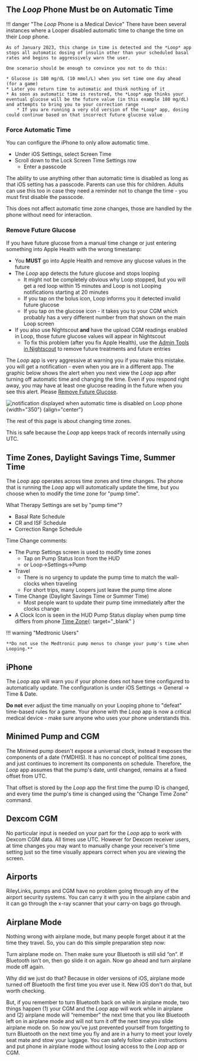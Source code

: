## The *Loop* Phone Must be on Automatic Time

!!! danger "The *Loop* Phone is a Medical Device"
    There have been several instances where a Looper disabled automatic time to change the time on their *Loop* phone.

    As of January 2023, this change in time is detected and the *Loop* app stops all automatic dosing of insulin other than your scheduled basal rates and begins to aggressively warn the user.

    One scenario should be enough to convince you not to do this:

    * Glucose is 180 mg/dL (10 mmol/L) when you set time one day ahead (for a game)
    * Later you return time to automatic and think nothing of it
    * As soon as automatic time is restored, the *Loop* app thinks your eventual glucose will be the future value (in this example 180 mg/dL) and attempts to bring you to your correction range
        * If you are running a very old version of the *Loop* app, dosing could continue based on that incorrect future glucose value

### Force Automatic Time

You can configure the iPhone to only allow automatic time.

* Under iOS Settings, select Screen Time
* Scroll down to the Lock Screen Time Settings row
    * Enter a passcode

The ability to use anything other than automatic time is disabled as long as that iOS setting has a passcode. Parents can use this for children. Adults can use this too in case they need a reminder not to change the time - you must first disable the passcode.

This does not affect automatic time zone changes, those are handled by the phone without need for interaction.

### Remove Future Glucose

If you have future glucose from a manual time change or just entering something into Apple Health with the wrong timestamp:

* You **MUST** go into Apple Health and remove any glucose values in the future
* The *Loop* app detects the future glucose and stops looping
    * It might not be completely obvious why Loop stopped, but you will get a red loop within 15 minutes and Loop is not Looping notifications starting at 20 minutes
    * If you tap on the bolus icon, Loop informs you it detected invalid future glucose
    * If you tap on the glucose icon - it takes you to your CGM which probably has a very different number from that shown on the main Loop screen
* If you also use Nightscout **and** have the upload CGM readings enabled in Loop, those future glucose values will appear in Nightscout
    * To fix this problem (after you fix Apple Health), use the [Admin Tools in Nightscout](https://nightscout.github.io/nightscout/admin_tools/) to remove future treatments and future entries

The *Loop* app is very aggressive at warning you if you make this mistake. you will get a notification - even when you are in a different app. The graphic below shows the alert when you next view the *Loop* app after turning off automatic time and changing the time. Even if you respond right away, you may have at least one glucose reading in the future when you see this alert. Please [Remove Future Glucose](#remove-future-glucose).

![notification displayed when automatic time is disabled on Loop phone](../loop-3/img/omnipod-time-change.svg){width="350"}
{align="center"}

The rest of this page is about changing time zones.

This is safe because the *Loop* app keeps track of records internally using UTC.

## Time Zones, Daylight Savings Time, Summer Time

The *Loop* app operates across time zones and time changes. The phone that is running the *Loop* app will automatically update the time, but you choose when to modify the time zone for "pump time".

What Therapy Settings are set by "pump time"?

* Basal Rate Schedule
* CR and ISF Schedule
* Correction Range Schedule

Time Change comments:

* The Pump Settings screen is used to modify time zones
    * Tap on Pump Status Icon from the HUD
    * or Loop->Settings->Pump
* Travel
    * There is no urgency to update the pump time to match the wall-clocks when traveling
    * For short trips, many Loopers just leave the pump time alone
* Time Change (Daylight Savings Time or Summer Time)
    * Most people want to update their pump time immediately after the clocks change
* A Clock Icon is seen in the HUD Pump Status display when pump time differs from phone [Time Zone](../loop-3/displays-v3.md#time-zone){: target="_blank" }

!!! warning "Medtronic Users"

    **Do not use the Medtronic pump menus to change your pump's time when Looping.**

## iPhone

The *Loop* app will warn you if your phone does not have time configured to automatically update. The configuration is under iOS Settings -> General -> Time & Date.

**Do not** ever adjust the time manually on your Looping phone to "defeat" time-based rules for a game. Your phone with the *Loop* app is now a critical medical device - make sure anyone who uses your phone understands this.

## Minimed Pump and CGM

The Minimed pump doesn't expose a universal clock, instead it exposes the components of a date (YMDHIS). It has no concept of political time zones, and just continues to increment its components on schedule. Therefore, the *Loop* app assumes that the pump's date, until changed, remains at a fixed offset from UTC.

That offset is stored by the *Loop* app the first time the pump ID is changed, and every time the pump's time is changed using the "Change Time Zone" command.

## Dexcom CGM

No particular input is needed on your part for the *Loop* app to work with Dexcom CGM data. All times use UTC.  However for Dexcom receiver users, at time changes you may want to manually change your receiver's time setting just so the time visually appears correct when you are viewing the screen.

## Airports

RileyLinks, pumps and CGM have no problem going through any of the airport security systems. You can carry it with you in the airplane cabin and it can go through the x-ray scanner that your carry-on bags go through.

## Airplane Mode

Nothing wrong with airplane mode, but many people forget about it at the time they travel. So, you can do this simple preparation step now:

Turn airplane mode on. Then make sure your Bluetooth is still slid “on”. If Bluetooth isn’t on, then go slide it on again. Now go ahead and turn airplane mode off again.

Why did we just do that? Because in older versions of iOS, airplane mode turned off Bluetooth the first time you ever use it. New iOS don't do that, but worth checking.

But, if you remember to turn Bluetooth back on while in airplane mode, two things happen (1) your CGM and the *Loop* app will work while in airplane and (2) airplane mode will “remember” the next time that you like Bluetooth left on in airplane mode and will not turn it off the next time you slide airplane mode on. So now you’ve just prevented yourself from forgetting to turn Bluetooth on the next time you fly and are in a hurry to meet your lovely seat mate and stow your luggage. You can safely follow cabin instructions and put phone in airplane mode without losing access to the *Loop* app or CGM.

